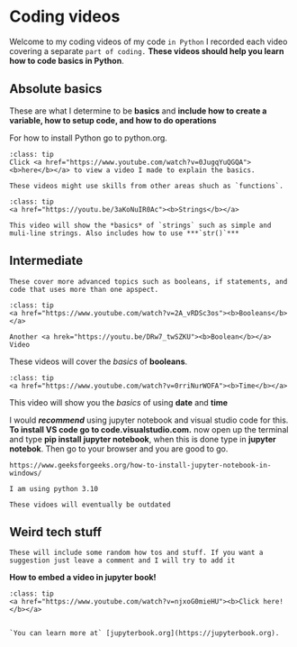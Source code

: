 # Coding videos

Welcome to my coding videos of my code `in Python` I recorded each video covering a separate `part of coding.` **These videos should help you learn how to code basics in Python**.

## Absolute basics
These are what I determine to be **basics** and **include how to create a variable, how to setup code, and how to do operations**

For how to install Python go to python.org.

`````{admonition} Video
:class: tip
Click <a href="https://www.youtube.com/watch?v=0JugqYuQGQA"><b>here</b></a> to view a video I made to explain the basics.
`````

```{warning}
These videos might use skills from other areas shuch as `functions`.
```

`````{admonition} Video
:class: tip
<a href="https://youtu.be/3aKoNuIR0Ac"><b>Strings</b></a>

This video will show the *basics* of `strings` such as simple and muli-line strings. Also includes how to use ***`str()`***
`````



## Intermediate

`These cover more advanced topics such as booleans, if statements, and code that uses more than one apspect.`

`````{admonition} Video
:class: tip
<a href="https://www.youtube.com/watch?v=2A_vRDSc3os"><b>Booleans</b></a>

Another <a hrek="https://youtu.be/DRw7_twSZKU"><b>Boolean</b></a> Video
`````
These videos will cover the *basics* of **booleans**.


`````{admonition} Video
:class: tip
<a href="https://www.youtube.com/watch?v=0rriNurWOFA"><b>Time</b></a>
`````
This video will show you the *basics* of using **date** and **time**

I would ***recommend*** using jupyter notebook and visual studio code for this. **To install VS code go to code.visualstudio.com.** now open up the terminal and type **pip install jupyter notebook**,
when this is done type in **jupyter notebok**. Then go to your browser and you are good to go.
 

```{seealso}
https://www.geeksforgeeks.org/how-to-install-jupyter-notebook-in-windows/
```

```{important}
I am using python 3.10
```
```{warning}
These vidoes will eventually be outdated
```

## Weird tech stuff

```{note}
These will include some random how tos and stuff. If you want a suggestion just leave a comment and I will try to add it
```
**How to embed a video in jupyter book!**

`````{admonition} Video
:class: tip
<a href="https://www.youtube.com/watch?v=njxoG0mieHU"><b>Click here!</b></a>
`````

```{bibliography}
```

```{seealso}
`You can learn more at` [jupyterbook.org](https://jupyterbook.org).
```